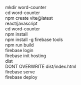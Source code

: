 mkdir word-counter  
cd word-counter  
npm create vite@latest  
react/javascript  
cd word-counter  
npm install  
npm install -g firebase tools  
npm run build  
firebase login  
firebase init hosting  
  dist  
  DONT OVERWRITE dist/index.html  
firebase serve  
firebase deploy  
